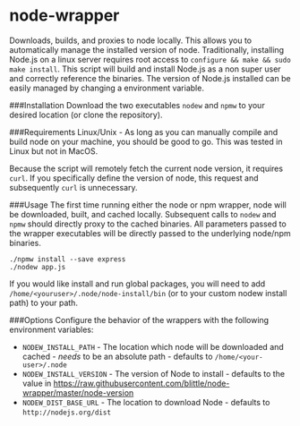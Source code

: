 node-wrapper
============

Downloads, builds, and proxies to node locally.  This allows you to automatically manage the installed version of node. Traditionally, installing Node.js on a linux server requires root access to `configure && make && sudo make install`. This script will build and install Node.js as a non super user and correctly reference the binaries. The version of Node.js installed can be easily managed by changing a environment variable.

###Installation
Download the two executables `nodew` and `npmw` to your desired location (or clone the repository).

###Requirements
Linux/Unix - As long as you can manually compile and build node on your machine, you should be good to go. This was tested in Linux but not in MacOS.

Because the script will remotely fetch the current node version, it requires `curl`. If you specifically define the version of node, this request and subsequently `curl` is unnecessary. 

###Usage
The first time running either the node or npm wrapper, node will be downloaded, built, and cached locally. Subsequent calls to `nodew` and `npmw` should directly proxy to the cached binaries. All parameters passed to the wrapper executables will be directly passed to the underlying node/npm binaries.

```shell
./npmw install --save express
./nodew app.js
```

If you would like install and run global packages, you will need to add `/home/<youruser>/.node/node-install/bin` (or to your custom nodew install path) to your path.

###Options
Configure the behavior of the wrappers with the following environment variables:
 * `NODEW_INSTALL_PATH` - The location which node will be downloaded and cached - *needs* to be an absolute path - defaults to `/home/<your-user>/.node`
 * `NODEW_INSTALL_VERSION` - The version of Node to install - defaults to the value in https://raw.githubusercontent.com/blittle/node-wrapper/master/node-version
 * `NODEW_DIST_BASE_URL` - The location to download Node - defaults to `http://nodejs.org/dist`